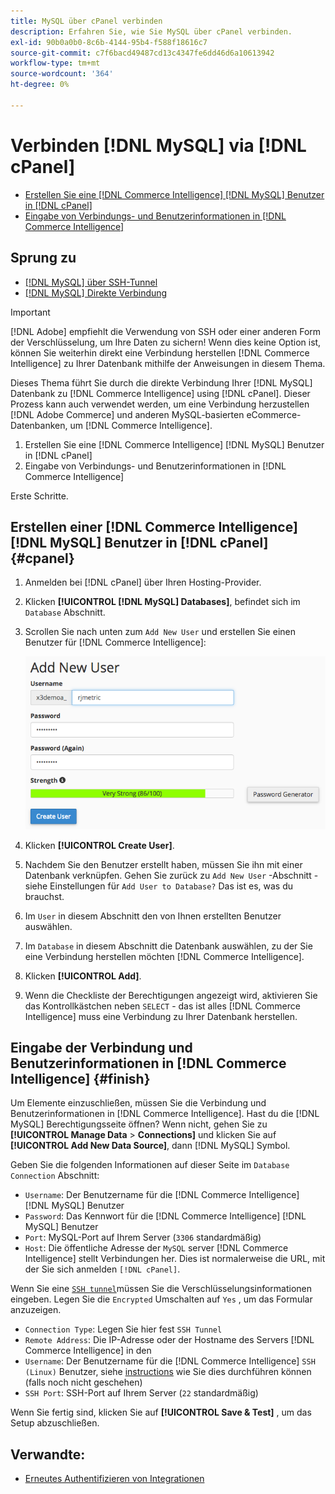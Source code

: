 ```yaml
---
title: MySQL über cPanel verbinden
description: Erfahren Sie, wie Sie MySQL über cPanel verbinden.
exl-id: 90b0a0b0-8c6b-4144-95b4-f588f18616c7
source-git-commit: c7f6bacd49487cd13c4347fe6dd46d6a10613942
workflow-type: tm+mt
source-wordcount: '364'
ht-degree: 0%

---
```


# Verbinden [!DNL MySQL] via [!DNL cPanel]

* [Erstellen Sie eine [!DNL Commerce Intelligence] [!DNL MySQL] Benutzer in [!DNL cPanel]](#cpanel)
* [Eingabe von Verbindungs- und Benutzerinformationen in [!DNL Commerce Intelligence]](#finish)

## Sprung zu

* [[!DNL MySQL] über SSH-Tunnel](../integrations/mysql-via-ssh-tunnel.md)
* [[!DNL MySQL] Direkte Verbindung](../integrations/mysql-via-a-direct-connection.md)

>[!IMPORTANT]
>
>[!DNL Adobe] empfiehlt die Verwendung von SSH oder einer anderen Form der Verschlüsselung, um Ihre Daten zu sichern! Wenn dies keine Option ist, können Sie weiterhin direkt eine Verbindung herstellen [!DNL Commerce Intelligence] zu Ihrer Datenbank mithilfe der Anweisungen in diesem Thema.

Dieses Thema führt Sie durch die direkte Verbindung Ihrer [!DNL MySQL] Datenbank zu [!DNL Commerce Intelligence] using [!DNL cPanel]. Dieser Prozess kann auch verwendet werden, um eine Verbindung herzustellen [!DNL Adobe Commerce] und anderen MySQL-basierten eCommerce-Datenbanken, um [!DNL Commerce Intelligence].

1. Erstellen Sie eine [!DNL Commerce Intelligence] [!DNL MySQL] Benutzer in [!DNL cPanel]
1. Eingabe von Verbindungs- und Benutzerinformationen in [!DNL Commerce Intelligence]

Erste Schritte.

## Erstellen einer [!DNL Commerce Intelligence] [!DNL MySQL] Benutzer in [!DNL cPanel] {#cpanel}

1. Anmelden bei [!DNL cPanel] über Ihren Hosting-Provider.
1. Klicken **[!UICONTROL [!DNL MySQL] Databases]**, befindet sich im `Database` Abschnitt.
1. Scrollen Sie nach unten zum `Add New User` und erstellen Sie einen Benutzer für [!DNL Commerce Intelligence]:

   ![](../../../assets/create-mbi-mysql-user-cpanel.png)

1. Klicken **[!UICONTROL Create User]**.
1. Nachdem Sie den Benutzer erstellt haben, müssen Sie ihn mit einer Datenbank verknüpfen. Gehen Sie zurück zu `Add New User` -Abschnitt - siehe Einstellungen für `Add User to Database?` Das ist es, was du brauchst.
1. Im `User` in diesem Abschnitt den von Ihnen erstellten Benutzer auswählen.
1. Im `Database` in diesem Abschnitt die Datenbank auswählen, zu der Sie eine Verbindung herstellen möchten [!DNL Commerce Intelligence].
1. Klicken **[!UICONTROL Add]**.
1. Wenn die Checkliste der Berechtigungen angezeigt wird, aktivieren Sie das Kontrollkästchen neben `SELECT` - das ist alles [!DNL Commerce Intelligence] muss eine Verbindung zu Ihrer Datenbank herstellen.

## Eingabe der Verbindung und Benutzerinformationen in [!DNL Commerce Intelligence] {#finish}

Um Elemente einzuschließen, müssen Sie die Verbindung und Benutzerinformationen in [!DNL Commerce Intelligence]. Hast du die [!DNL MySQL] Berechtigungsseite öffnen? Wenn nicht, gehen Sie zu **[!UICONTROL Manage Data** > **Connections]** und klicken Sie auf **[!UICONTROL Add New Data Source]**, dann [!DNL MySQL] Symbol.

Geben Sie die folgenden Informationen auf dieser Seite im `Database Connection` Abschnitt:

* `Username`: Der Benutzername für die [!DNL Commerce Intelligence] [!DNL MySQL] Benutzer
* `Password`: Das Kennwort für die [!DNL Commerce Intelligence] [!DNL MySQL] Benutzer
* `Port`: MySQL-Port auf Ihrem Server (`3306` standardmäßig)
* `Host`: Die öffentliche Adresse der `MySQL` server [!DNL Commerce Intelligence] stellt Verbindungen her. Dies ist normalerweise die URL, mit der Sie sich anmelden `[!DNL cPanel]`.

Wenn Sie eine [`SSH tunnel`](../integrations/mysql-via-ssh-tunnel.md)müssen Sie die Verschlüsselungsinformationen eingeben. Legen Sie die `Encrypted` Umschalten auf `Yes` , um das Formular anzuzeigen.

* `Connection Type`: Legen Sie hier fest `SSH Tunnel`
* `Remote Address`: Die IP-Adresse oder der Hostname des Servers [!DNL Commerce Intelligence] in den
* `Username`: Der Benutzername für die [!DNL Commerce Intelligence] `SSH (Linux)` Benutzer, siehe [instructions](../../../data-analyst/importing-data/integrations/mysql-via-ssh-tunnel.md) wie Sie dies durchführen können (falls noch nicht geschehen)
* `SSH Port`: SSH-Port auf Ihrem Server (`22` standardmäßig)

Wenn Sie fertig sind, klicken Sie auf **[!UICONTROL Save & Test]** , um das Setup abzuschließen.

## Verwandte:

* [Erneutes Authentifizieren von Integrationen](https://experienceleague.adobe.com/docs/commerce-knowledge-base/kb/how-to/mbi-reauthenticating-integrations.html)

